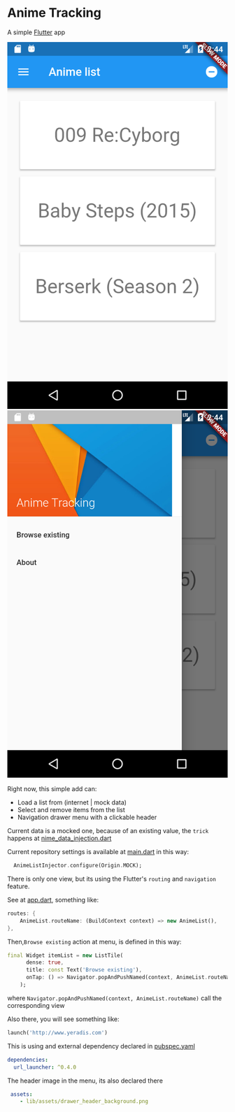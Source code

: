 # Anime Tracking

A simple [Flutter](https://flutter.io) app

![list](/screenshots/shot1.png)
![menu](/screenshots/shot2.png)

Right now, this simple add can:

- Load a list from (internet | mock data)
- Select and remove items from the list
- Navigation drawer menu with a clickable header

Current data is a mocked one, because of an existing value, the `trick` happens at [nime_data_injection.dart](/anime_tracking/lib/data/anime_data_injection.dart)

Current repository settings is available at [main.dart](/anime_tracking/lib/main.dart) in this way:

```dart
  AnimeListInjector.configure(Origin.MOCK);
```

There is only one view, but its using the Flutter's `routing` and `navigation` feature.

See at [app.dart](/anime_tracking/lib/app.dart), something like:

```dart
routes: {
    AnimeList.routeName: (BuildContext context) => new AnimeList(),
},
```

Then,`Browse existing` action at menu, is defined in this way:

```dart
final Widget itemList = new ListTile(
      dense: true,
      title: const Text('Browse existing'),
      onTap: () => Navigator.popAndPushNamed(context, AnimeList.routeName),
    );
```

where `Navigator.popAndPushNamed(context, AnimeList.routeName)` call the corresponding view

Also there, you will see something like:

```dart
launch('http://www.yeradis.com')
``` 

This is using and external dependency declared in [pubspec.yaml](/anime_tracking/pubspec.yaml)

```yaml
dependencies:
  url_launcher: ^0.4.0
```

The header image in the menu, its also declared there

```yaml
 assets:
    - lib/assets/drawer_header_background.png
```